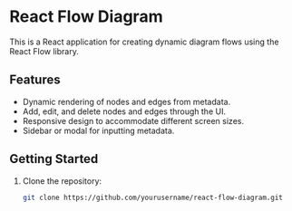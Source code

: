 # React Flow Diagram

This is a React application for creating dynamic diagram flows using the React Flow library.

## Features
- Dynamic rendering of nodes and edges from metadata.
- Add, edit, and delete nodes and edges through the UI.
- Responsive design to accommodate different screen sizes.
- Sidebar or modal for inputting metadata.

## Getting Started
1. Clone the repository:
   ```bash
   git clone https://github.com/yourusername/react-flow-diagram.git
